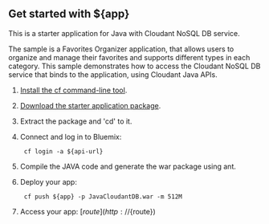 Get started with ${app}
-------------------------------------
This is a starter application for Java with Cloudant NoSQL DB service.

The sample is a Favorites Organizer application, that allows users to organize and manage their favorites and supports different types in each category. This sample demonstrates how to access the Cloudant NoSQL DB service that binds to the application, using Cloudant Java APIs.

1. [Install the cf command-line tool](${doc-url}/#starters/BuildingWeb.html#install_cf).
2. [Download the starter application package](${ace-url}/rest/apps/${app-guid}/starter-download).
3. Extract the package and 'cd' to it.
4. Connect and log in to Bluemix:

		cf login -a ${api-url}
		
5. Compile the JAVA code and generate the war package using ant.
6. Deploy your app:

		cf push ${app} -p JavaCloudantDB.war -m 512M

7. Access your app: [${route}](http://${route})
